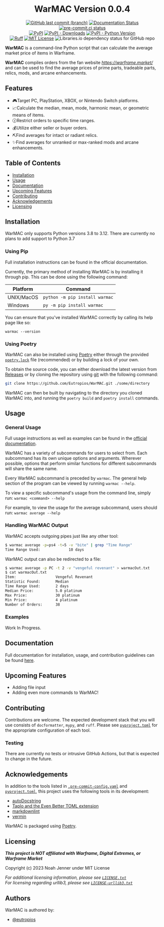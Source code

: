 <div align="center">

# WarMAC Version 0.0.4

[![GitHub last commit (branch)](https://img.shields.io/github/last-commit/Eutropios/WarMAC/main)](https://github.com/Eutropios/WarMAC)
[![Documentation Status](https://readthedocs.org/projects/warmac/badge/?version=latest)](https://warmac.readthedocs.io/en/latest/?badge=latest)
[![pre-commit.ci status](https://results.pre-commit.ci/badge/github/Eutropios/WarMAC/main.svg)](https://results.pre-commit.ci/latest/github/Eutropios/WarMAC/main)  
[![PyPI](https://img.shields.io/pypi/v/warmac)](https://pypi.org/project/warmac/)
[![PyPI - Downloads](https://img.shields.io/pypi/dw/warmac)](https://pypi.org/project/warmac/)
[![PyPI - Python Version](https://img.shields.io/pypi/pyversions/warmac)](https://pypi.org/project/warmac/)  
[![Ruff](https://img.shields.io/endpoint?url=https://raw.githubusercontent.com/astral-sh/ruff/main/assets/badge/v2.json)](https://github.com/astral-sh/ruff)
[![MIT License](https://img.shields.io/github/license/Eutropios/WarMAC)](https://github.com/Eutropios/WarMAC)
![Libraries.io dependency status for GitHub repo](https://img.shields.io/librariesio/github/Eutropios/WarMAC)

</div>

**WarMAC** is a command-line Python script that can calculate the average market price of items in Warframe.

**WarMAC** compiles orders from the fan website *<https://warframe.market/>* and can be used to find the average prices of prime parts, tradeable parts, relics, mods, and arcane enhancements.

## Features

* 🎮Target PC, PlayStation, XBOX, or Nintendo Switch platforms.
* 📈Calculate the median, mean, mode, harmonic mean, or geometric means of items.
* 🕜Restrict orders to specific time ranges.
* 💰Utilize either seller or buyer orders.
* ⛏️Find averages for intact or radiant relics.
* ✨Find averages for unranked or max-ranked mods and arcane enhancements.

## Table of Contents

* [Installation](#installation)
* [Usage](#usage)
* [Documentation](#documentation)
* [Upcoming Features](#upcoming-features)
* [Contributing](#contributing)
* [Acknowledgements](#acknowledgements)
* [Licensing](#licensing)

## Installation<a id="installation"></a> <!--This ensures PyPI compatibility-->

WarMAC only supports Python versions 3.8 to 3.12. There are currently no plans to add support to Python 3.7

### Using Pip

Full installation instructions can be found in the official documentation.

Currently, the primary method of installing WarMAC is by installing it through pip. This can be done using the following command:

| Platform | Command |
|---|---|
| UNIX/MacOS | `python -m pip install warmac` |
| Windows | `py -m pip install warmac` |

You can ensure that you've installed WarMAC correctly by calling its help page like so:

```shell
warmac --version
```

### Using Poetry

WarMAC can also be installed using [Poetry](https://python-poetry.org/) either through the provided [`poetry.lock`](https://github.com/Eutropios/WarMAC/blob/main/poetry.lock) file (recommended) or by building a lock of your own.

To obtain the source code, you can either download the latest version from [Releases](https://github.com/Eutropios/WarMAC/releases) or by cloning the repository using [git](https://git-scm.com/downloads) with the following command:

```bash
git clone https://github.com/Eutropios/WarMAC.git ./some/directory
```

WarMAC can then be built by navigating to the directory you cloned WarMAC into, and running the `poetry build` and `poetry install` commands.

## Usage<a id="usage"></a>

### General Usage

Full usage instructions as well as examples can be found in the [official documentation](https://warmac.readthedocs.io/en/).

WarMAC has a variety of subcommands for users to select from. Each subcommand has its own unique options and arguments. Wherever possible, options that perform similar functions for different subcommands will share the same name.

Every WarMAC subcommand is preceded by ``warmac``. The general help section of the program can be viewed by running `warmac --help`.

To view a specific subcommand's usage from the command line, simply run:
`warmac <command> --help`

For example, to view the usage for the average subcommand, users should run:
`warmac average --help`

### Handling WarMAC Output

WarMAC accepts outgoing pipes just like any other tool:

```bash
$ warmac average -p=ps4 -t=5 -v "bite" | grep "Time Range"
Time Range Used:             10 days
```

WarMAC output can also be redirected to a file:

```bash
$ warmac average -p PC -t 2 -v "vengeful revenant" > warmacOut.txt
$ cat warmacOut.txt
Item:                  Vengeful Revenant
Statistic Found:       Median
Time Range Used:       2 days
Median Price:          5.0 platinum
Max Price:             30 platinum
Min Price:             4 platinum
Number of Orders:      38
```

### Examples

Work In Progress.

## Documentation<a id="documentation"></a>

Full documentation for installation, usage, and contribution guidelines can be found [here](https://warmac.readthedocs.io/en/).

## Upcoming Features<a id="upcoming-features"></a>

* Adding file input
* Adding even more commands to WarMAC!

## Contributing<a id="contributing"></a>

Contributions are welcome. The expected development stack that you will use consists of `docformatter`, `mypy`, and `ruff`. Please see [`pyproject.toml`](<https://github.com/Eutropios/WarMAC/blob/main/pyproject.toml>) for the appropriate configuration of each tool.

### Testing

There are currently no tests or intrusive GitHub Actions, but that is expected to change in the future.

## Acknowledgements<a id="acknowledgements"></a>

In addition to the tools listed in [`.pre-commit-config.yaml`](https://github.com/Eutropios/WarMAC/blob/main/.pre-commit-config.yaml) and [`pyproject.toml`](https://github.com/Eutropios/WarMAC/blob/main/pyproject.toml), this project uses the following tools in its development:

* [autoDocstring](https://github.com/NilsJPWerner/autoDocstring)
* [Taplo and the Even Better TOML extension](https://github.com/tamasfe/taplo)
* [markdownlint](https://github.com/DavidAnson/vscode-markdownlint)
* [vermin](https://github.com/netromdk/vermin)

WarMAC is packaged using [Poetry](https://github.com/python-poetry/poetry).

## Licensing<a id="licensing"></a>

***This project is NOT affiliated with Warframe, Digital Extremes, or Warframe Market***

Copyright (c) 2023 Noah Jenner under MIT License

*For additional licensing information, please see [`LICENSE.txt`](https://github.com/Eutropios/WarMAC/blob/main/LICENSE.txt)*  
*For licensing regarding urllib3, please see [`LICENSE-urllib3.txt`](https://github.com/Eutropios/WarMAC/blob/main/LICENSE-urllib3.txt)*

## Authors

WarMAC is authored by:

* [@eutropios](https://www.github.com/Eutropios)
